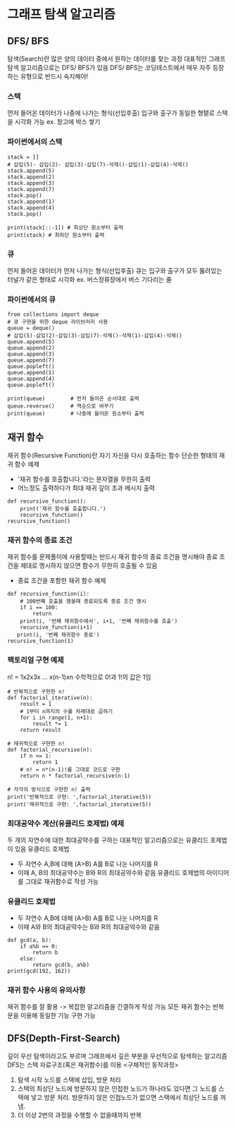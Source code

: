 # 그래프 탐색 알고리즘
## DFS/ BFS

탐색(Search)란 많은 양의 데이터 중에서 원하는 데이터를 찾는 과정
대표적인 그래프 탐색 알고리즘으로는 DFS/ BFS가 있음
DFS/ BFS는 코딩테스트에서 매우 자주 등장하는 유형으로 반드시 숙지해야!

### 스택
먼저 들어온 데이터가 나중에 나가는 형식(선입후출)
입구와 출구가 동일한 형탵로 스택을 시각화 가능
ex. 창고에 박스 쌓기

### 파이썬에서의 스택
```
stack = []
# 삽입(5)- 삽입(2)- 삽입(3)-삽입(7)-삭제()-삽입(1)-삽입(4)-삭제()
stack.append(5)
stack.append(2)
stack.append(3)
stack.append(7)
stack.pop()
stack.append(1)
stack.append(4)
stack.pop()

print(stack[::-1]) # 최상단 원소부터 출력
print(stack) # 최하단 원소부터 출력
```

### 큐
먼저 들어온 데이터가 먼저 나가는 형식(선입후출)
큐는 입구와 출구가 모두 뚫려있는 터널가 같은 형태로 시각화
ex. 버스정류장에서 버스 기다리는 줄

### 파이썬에서의 큐
```
from collections import deque
# 큐 구현을 위한 deque 라이브러리 사용
queue = deque()
# 삽입(5)-삽입(2)-삽입(3)-삽입(7)-삭제()-삭제(1)-삽입(4)-삭제()
queue.append(5)
queue.append(2)
queue.append(3)
queue.append(7)
queue.popleft()
queue.append(1)
queue.append(4)
queue.popleft()

print(queue)        # 먼저 들어온 순서대로 출력
queue.reverse()     # 역순으로 바꾸기
print(queue)        # 나중에 들어온 원소부터 출력
```
## 재귀 함수
재귀 함수(Recursive Function)란 자기 자신을 다시 호출하는 함수
단순한 형태의 재귀 함수 예제
- '재귀 함수를 호출합니다.'라는 문자열을 무한히 출력
- 어느정도  출력하다가 최대 재귀 깊이 초과 메시지 출력
```
def recursive_function():
    print('재귀 함수를 호출합니다.')
    recursive_function()
recursive_function()
```
### 재귀 함수의 종료 조건
재귀 함수를 문제풀이에 사용할때는 반드시 재귀 함수의 종료 조건을 명시해야
종료 조건을 제대로 명시하지 않으면 함수가 무한히 호출될 수 있음
- 종료 조건을 포함한 재귀 함수 예제
```
def recursive_function(i):
    # 100번째 호출을 했을때 종료되도록 종료 조건 명시
    if i == 100:
        return
    print(i, '번째 재귀함수에서', i+1, '번째 재귀함수를 호출')
    recursive_function(i+1)
   print(i, '번째 재귀함수 종료')
recursive_function(1)
```

### 팩토리얼 구현 예제
n! = 1x2x3x ... x(n-1)xn
수학적으로 0!과 1!의 값은 1임

```
# 반복적으로 구현한 n!
def factorial_iterative(n):
    result = 1
    # 1부터 n까지의 수를 차례대로 곱하기
    for i in range(1, n+1):
        result *= 1
    return result
    
# 재귀적으로 구현한 n!
def factorial_recursive(n):
    if n <= 1:
        return 1
    # n! = n*(n-1)!를 그대로 코드로 구현
    return n * factorial_recursive(n-1)

# 각각의 방식으로 구현한 n! 출력
print('반복적으로 구현: ',factorial_iterative(5))
print('재귀적으로 구현: ',factorial_iterative(5))
```
### 최대공약수 계산(유클리드 호제법) 예제
두 개의 자연수에 대한 최대공약수를 구하는 대표적인 알고리즘으로는 유클리드 호제법이 있음
유클리드 호제법
- 두 자연수 A,B에 대해 (A>B) A를 B로 나눈 나머지를 R
- 이때 A, B의 최대공약수는 B와 R의 최대공약수와 같음
유클리드 호제법의 아이디어를 그대로 재귀함수로 작성 가능
### 유클리드 호제법
- 두 자연수 A,B에 대해 (A>B) A를 B로 나눈 나머지를 R
- 이때 A와 B의 최대공약수는 B와 R의 최대공약수와 같음
```
def gcd(a, b):
    if a%b == 0:
        return b
    else:
        return gcd(b, a%b)
print(gcd(192, 162))
```
### 재귀 함수 사용의 유의사항
재귀 함수를 잘 활용 -> 복잡한 알고리즘을 간결하게 작성 가능
모든 재귀 함수는 반복문을 이용해 동일한 기능 구현 가능

## DFS(Depth-First-Search)
깊이 우선 탐색이라고도 부르며 그래프에서 깊은 부분을 우선적으로 탐색하는 알고리즘
DFS는 스택 자료구조(혹은 재귀함수)를 이용
<구체적인 동작과정>
1. 탐색 시작 노드를 스택에 삽입, 방문 처리
2. 스택의 최상단 노드에 방문하지 않은 인접한 노드가 하나라도 있다면 그 노드를 스택에 넣고 방문 처리.
방문하지 않은 인접노드가 없으면 스택에서 최상단 노드를 꺼냄.
3. 더 이상 2번의 과정을 수행할 수 없을때까지 반복